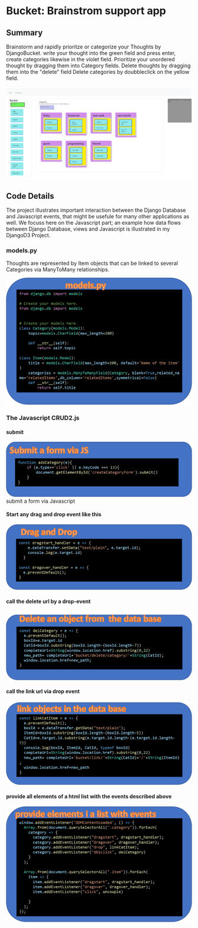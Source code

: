 # Bucket: Brainstrom support app

## Summary
Brainstorm and rapidly prioritze or categorize your Thoughts by DjangoBucket. write your thought into the green field and press enter, create categories likewise in the violet field. Prioritize your unordered thought by dragging them into Category fields. Delete thoughts by dragging them into the "delete" field Delete categories by doubbleclick on the yellow field. 

![Categorize](pics/Categorize.png?raw=true "Categorize")

## Code Details

The project illustrates important interaction between the Django Database and Javascript events, that might be usefule for many other applications as well. We focuss here on the Javascript part; an example how data flows between Django Database, views and Javascript is illustrated in my DjangoD3 Project. 

### models.py 
Thoughts are represented by Item objects that can be linked to several Categories via ManyToMany relationships. 


![models](pics/models.png?raw=true "models")


### The Javascript CRUD2.js

#### submit
![submit](pics/submit.png?raw=true "submit")
submit a form via Javascript

#### Start any drag and drop event like this
![DragDrop](pics/DragDrop.png?raw=true "DragDrop")

#### call the delete url by a drop-event
![delete](pics/delete.png?raw=true "delete")

#### call the link url via drop event
![link](pics/link.png?raw=true "link")

#### provide all elements of a html list with the events described above
![provide](pics/provide.png?raw=true "provide")






 




